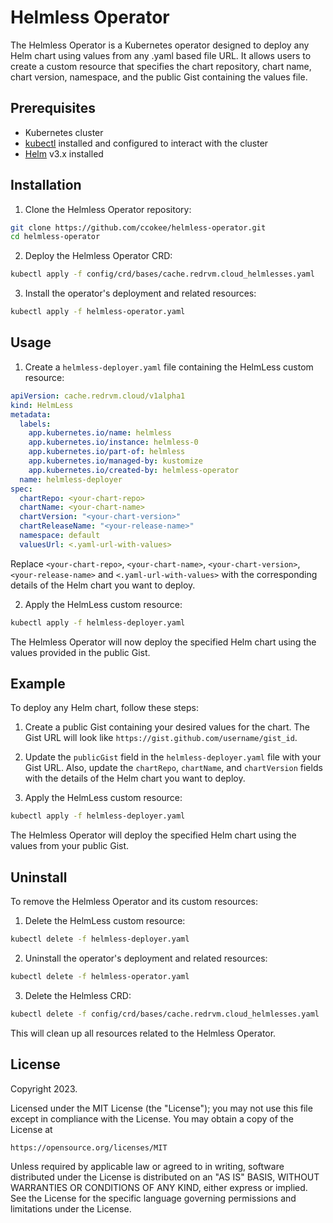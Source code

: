 # Helmless Operator

The Helmless Operator is a Kubernetes operator designed to deploy any Helm chart using values from any .yaml based file URL. It allows users to create a custom resource that specifies the chart repository, chart name, chart version, namespace, and the public Gist containing the values file.

## Prerequisites

- Kubernetes cluster
- [kubectl](https://kubernetes.io/docs/tasks/tools/install-kubectl/) installed and configured to interact with the cluster
- [Helm](https://helm.sh/docs/intro/install/) v3.x installed

## Installation

1. Clone the Helmless Operator repository:

```sh
git clone https://github.com/ccokee/helmless-operator.git
cd helmless-operator
```

2. Deploy the Helmless Operator CRD:

```sh
kubectl apply -f config/crd/bases/cache.redrvm.cloud_helmlesses.yaml
```

3. Install the operator's deployment and related resources:

```sh
kubectl apply -f helmless-operator.yaml
```

## Usage

1. Create a `helmless-deployer.yaml` file containing the HelmLess custom resource:

```yaml
apiVersion: cache.redrvm.cloud/v1alpha1
kind: HelmLess
metadata:
  labels:
    app.kubernetes.io/name: helmless
    app.kubernetes.io/instance: helmless-0
    app.kubernetes.io/part-of: helmless
    app.kubernetes.io/managed-by: kustomize
    app.kubernetes.io/created-by: helmless-operator
  name: helmless-deployer
spec:
  chartRepo: <your-chart-repo>
  chartName: <your-chart-name>
  chartVersion: "<your-chart-version>"
  chartReleaseName: "<your-release-name>"
  namespace: default
  valuesUrl: <.yaml-url-with-values>
```

Replace `<your-chart-repo>`, `<your-chart-name>`, `<your-chart-version>`, `<your-release-name>` and `<.yaml-url-with-values>` with the corresponding details of the Helm chart you want to deploy.

2. Apply the HelmLess custom resource:

```sh
kubectl apply -f helmless-deployer.yaml
```

The Helmless Operator will now deploy the specified Helm chart using the values provided in the public Gist.

## Example

To deploy any Helm chart, follow these steps:

1. Create a public Gist containing your desired values for the chart. The Gist URL will look like `https://gist.github.com/username/gist_id`.

2. Update the `publicGist` field in the `helmless-deployer.yaml` file with your Gist URL. Also, update the `chartRepo`, `chartName`, and `chartVersion` fields with the details of the Helm chart you want to deploy.

3. Apply the HelmLess custom resource:

```sh
kubectl apply -f helmless-deployer.yaml
```

The Helmless Operator will deploy the specified Helm chart using the values from your public Gist.

## Uninstall

To remove the Helmless Operator and its custom resources:

1. Delete the HelmLess custom resource:

```sh
kubectl delete -f helmless-deployer.yaml
```

2. Uninstall the operator's deployment and related resources:

```sh
kubectl delete -f helmless-operator.yaml
```

3. Delete the Helmless CRD:

```sh
kubectl delete -f config/crd/bases/cache.redrvm.cloud_helmlesses.yaml
```

This will clean up all resources related to the Helmless Operator.

## License

Copyright 2023.

Licensed under the MIT License (the "License");
you may not use this file except in compliance with the License.
You may obtain a copy of the License at

    https://opensource.org/licenses/MIT

Unless required by applicable law or agreed to in writing, software
distributed under the License is distributed on an "AS IS" BASIS,
WITHOUT WARRANTIES OR CONDITIONS OF ANY KIND, either express or implied.
See the License for the specific language governing permissions and
limitations under the License.
